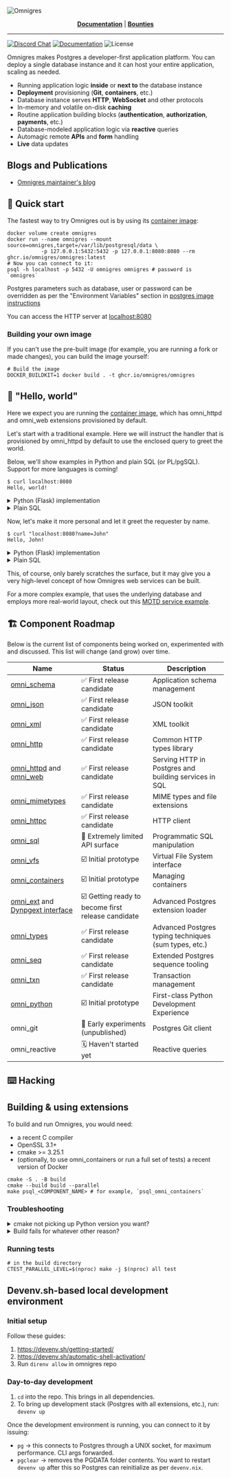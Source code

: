 ![Omnigres](header_logo.svg)

<p align="center">
<a href="https://docs.omnigres.org"><b>Documentation</b></a> |
<a href="https://github.com/omnigres/omnigres/wiki/Bounties"><b>Bounties</b></a>
</p>

---

[![Discord Chat](https://img.shields.io/discord/1060568981725003789?label=Discord)][Discord]
[![Documentation](https://img.shields.io/badge/docs-ready-green)](https://docs.omnigres.org)
![License](https://img.shields.io/github/license/omnigres/omnigres)

Omnigres makes Postgres a developer-first application platform. You can deploy a single database instance and it can host your entire application, scaling as needed.

* Running application logic **inside** or **next to** the database instance
* **Deployment** provisioning (**Git**, **containers**, etc.)
* Database instance serves **HTTP**, **WebSocket** and other protocols
* In-memory and volatile on-disk **caching**
* Routine application building blocks (**authentication**, **authorization**, **payments**, etc.)
* Database-modeled application logic via **reactive** queries
* Automagic remote **APIs** and **form** handling
* **Live** data updates

## Blogs and Publications

* [Omnigres maintainer's blog](https://yrashk.com/blog/category/omnigres/)

## :runner: Quick start

The fastest way to try Omnigres out is by using its [container image](https://github.com/omnigres/omnigres/pkgs/container/omnigres):

```shell
docker volume create omnigres
docker run --name omnigres --mount source=omnigres,target=/var/lib/postgresql/data \
           -p 127.0.0.1:5432:5432 -p 127.0.0.1:8080:8080 --rm ghcr.io/omnigres/omnigres:latest
# Now you can connect to it:
psql -h localhost -p 5432 -U omnigres omnigres # password is `omnigres`
```

Postgres parameters such as database, user or password can be overridden as per the
"Environment Variables" section in [postgres image instructions](https://hub.docker.com/_/postgres/)

You can access the HTTP server at [localhost:8080](http://localhost:8080)

### Building your own image

If you can't use the pre-built image (for example, you are running a fork or made changes), you can build the image yourself:

```shell
# Build the image
DOCKER_BUILDKIT=1 docker build . -t ghcr.io/omnigres/omnigres
```

## :wave: "Hello, world"

Here we expect you are running the [container image](#-runner--quick-start), which has
omni_httpd and omni_web extensions provisioned by default.

Let's start with a traditional example. Here we will instruct the handler that
is provisioned by omni_httpd by default to use the enclosed query to greet the
world.

Below, we'll show examples in Python and plain SQL (or PL/pgSQL). Support for
more languages is coming!

```shell
$ curl localhost:8080
Hello, world!
```

<details>
<summary>Python (Flask) implementation</summary>

```python
from omni_python import pg
from flask import Flask
from omni_http.omni_httpd import flask

app = Flask('myapp')


@app.route('/')
def hello():
    return "Hello, world!"


handle = pg(flask.Adapter(app))
```

To connect the endpoint:

```sql
update omni_httpd.handlers
set
    query =
        $$select handle(request.*) from request$$;
```

**NB**: Please note that you will need to
[follow Python setup steps](https://docs.omnigres.org/omni_python/intro/)
for the time being before our CLI tooling is ready.

</details>

<details>
<summary>Plain SQL</summary>

You can also achieve the same using plain SQL with very little setup.

```sql
update omni_httpd.handlers
set
    query =
        $$select omni_httpd.http_response('Hello, world!') from request$$;
```

</details>

Now, let's make it more personal and let it greet the requester by name.

```shell
$ curl "localhost:8080?name=John"
Hello, John!
```

<details>
<summary>Python (Flask) implementation</summary>

```python
from flask import request  # we need to access `request`


@app.route('/')
def hello():
    return f"Hello, {request.args.get('name', 'world')}!"
```

</details>

<details>
<summary>Plain SQL</summary>

```sql
update omni_httpd.handlers
set
    query =
        $$select omni_httpd.http_response('Hello, ' || 
                   coalesce(omni_web.param_get(request.query_string, 'name'), 'world') || '!')
          from request$$;
```

</details>

This, of course, only barely scratches the surface, but it may give you a very high-level concept
of how Omnigres web services can be built.

For a more complex example, that uses the underlying database and employs more real-world layout, check out
this [MOTD service example](https://docs.omnigres.org/examples/motd/).

## :building_construction: Component Roadmap

Below is the current list of components being worked on, experimented with and discussed. This list will change
(and grow) over time.

| Name                                                                                        | Status                                                                  | Description                                           |
|---------------------------------------------------------------------------------------------|-------------------------------------------------------------------------|-------------------------------------------------------|
| [omni_schema](extensions/omni_schema/README.md)                                             | :white_check_mark: First release candidate                              | Application schema management                         |
| [omni_json](extensions/omni_json/README.md)                                                 | :white_check_mark: First release candidate                              | JSON toolkit                                          |
| [omni_xml](extensions/omni_xml/README.md)                                                   | :white_check_mark: First release candidate                              | XML toolkit                                           |
| [omni_http](extensions/omni_http/README.md)                                                 | :white_check_mark: First release candidate                              | Common HTTP types library                             |
| [omni_httpd](extensions/omni_httpd/README.md) and [omni_web](extensions/omni_web/README.md) | :white_check_mark: First release candidate                              | Serving HTTP in Postgres and building services in SQL |
| [omni_mimetypes](extensions/omni_mimetypes/README.md)                                       | :white_check_mark: First release candidate                              | MIME types and file extensions                        |
| [omni_httpc](extensions/omni_httpc/README.md)                                               | :white_check_mark: First release candidate                              | HTTP client                                           |
| [omni_sql](extensions/omni_sql/README.md)                                                   | :construction: Extremely limited API surface                            | Programmatic SQL manipulation                         |
| [omni_vfs](extensions/omni_vfs/README.md)                                                   | :ballot_box_with_check: Initial prototype                               | Virtual File System interface                         |
| [omni_containers](extensions/omni_containers/README.md)                                     | :ballot_box_with_check: Initial prototype                               | Managing containers                                   |
| [omni_ext](extensions/omni_ext/README.md) and  [Dynpgext interface](dynpgext/README.md)     | :ballot_box_with_check: Getting ready to become first release candidate | Advanced Postgres extension loader                    |
| [omni_types](extensions/omni_types/README.md)                                               | :white_check_mark: First release candidate                              | Advanced Postgres typing techniques (sum types, etc.) |
| [omni_seq](extensions/omni_seq/README.md)                                                   | :white_check_mark: First release candidate                              | Extended Postgres sequence tooling                    |
| [omni_txn](extensions/omni_txn/README.md)                                                   | :white_check_mark: First release candidate                              | Transaction management                                |
| [omni_python](extensions/omni_python/README.md)                                             | :ballot_box_with_check: Initial prototype                               | First-class Python Development Experience             |
| omni_git                                                                                    | :lab_coat: Early experiments (unpublished)                              | Postgres Git client                                   |
| omni_reactive                                                                               | :spiral_calendar: Haven't started yet                                   | Reactive queries                                      |

## :keyboard: Hacking

## Building & using extensions

To build and run Omnigres, you would need:

* a recent C compiler
* OpenSSL 3.1+
* cmake >= 3.25.1
* (optionally, to use omni_containers or run a full set of tests) a recent
  version of Docker

```shell
cmake -S . -B build
cmake --build build --parallel
make psql_<COMPONENT_NAME> # for example, `psql_omni_containers`
```

### Troubleshooting

<details>
<summary>cmake not picking up Python version you want?</summary>

To use a specific Python build use the cmake flag `Python3_EXECUTABLE`:

```
cmake -S . -B build -DPython3_EXECUTABLE=/path/to/python
```

</details>

<details>
<summary>Build fails for whatever other reason?</summary>

Remove `build` and `.pg` directories for a clean rebuild:

```
rm -rf .pg build
```

</details>

### Running tests

```shell
# in the build directory
CTEST_PARALLEL_LEVEL=$(nproc) make -j $(nproc) all test
```

## Devenv.sh-based local development environment

### Initial setup

Follow these guides:

1. https://devenv.sh/getting-started/
2. https://devenv.sh/automatic-shell-activation/
3. Run `direnv allow` in omnigres repo

### Day-to-day development

1. `cd` into the repo. This brings in all dependencies.
2. To bring up development stack (Postgres with all extensions, etc.), run:
   `devenv up`

Once the development environment is running, you can connect to it by issuing:

- `pg` -> this connects to Postgres through a UNIX socket, for maximum
  performance. CLI args forwarded.
- `pgclear` -> removes the PGDATA folder contents. You want to
  restart `devenv up` after this so Postgres can reinitialize as
  per `devenv.nix`.

[Discord]: https://discord.omnigr.es

